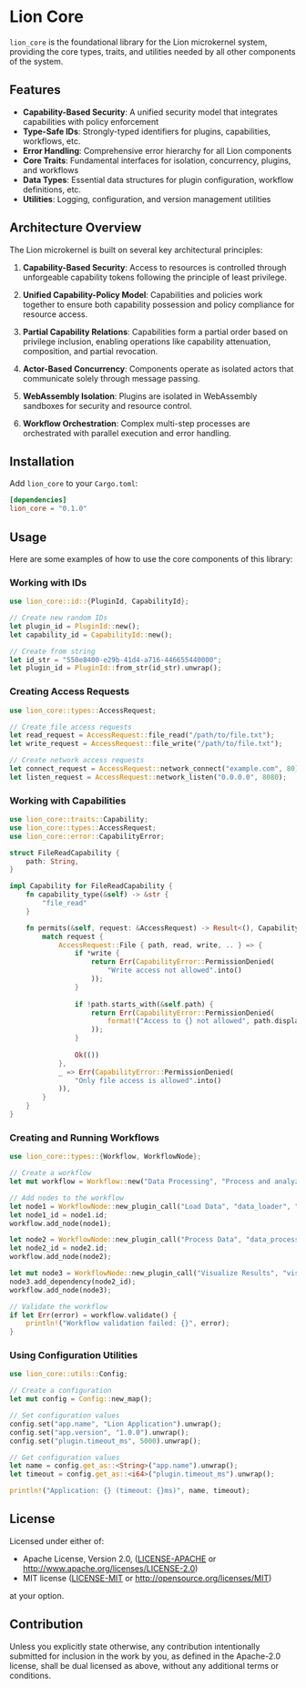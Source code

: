 # Lion Core

`lion_core` is the foundational library for the Lion microkernel system,
providing the core types, traits, and utilities needed by all other components
of the system.

## Features

- **Capability-Based Security**: A unified security model that integrates
  capabilities with policy enforcement
- **Type-Safe IDs**: Strongly-typed identifiers for plugins, capabilities,
  workflows, etc.
- **Error Handling**: Comprehensive error hierarchy for all Lion components
- **Core Traits**: Fundamental interfaces for isolation, concurrency, plugins,
  and workflows
- **Data Types**: Essential data structures for plugin configuration, workflow
  definitions, etc.
- **Utilities**: Logging, configuration, and version management utilities

## Architecture Overview

The Lion microkernel is built on several key architectural principles:

1. **Capability-Based Security**: Access to resources is controlled through
   unforgeable capability tokens following the principle of least privilege.

2. **Unified Capability-Policy Model**: Capabilities and policies work together
   to ensure both capability possession and policy compliance for resource
   access.

3. **Partial Capability Relations**: Capabilities form a partial order based on
   privilege inclusion, enabling operations like capability attenuation,
   composition, and partial revocation.

4. **Actor-Based Concurrency**: Components operate as isolated actors that
   communicate solely through message passing.

5. **WebAssembly Isolation**: Plugins are isolated in WebAssembly sandboxes for
   security and resource control.

6. **Workflow Orchestration**: Complex multi-step processes are orchestrated
   with parallel execution and error handling.

## Installation

Add `lion_core` to your `Cargo.toml`:

```toml
[dependencies]
lion_core = "0.1.0"
```

## Usage

Here are some examples of how to use the core components of this library:

### Working with IDs

```rust
use lion_core::id::{PluginId, CapabilityId};

// Create new random IDs
let plugin_id = PluginId::new();
let capability_id = CapabilityId::new();

// Create from string
let id_str = "550e8400-e29b-41d4-a716-446655440000";
let plugin_id = PluginId::from_str(id_str).unwrap();
```

### Creating Access Requests

```rust
use lion_core::types::AccessRequest;

// Create file access requests
let read_request = AccessRequest::file_read("/path/to/file.txt");
let write_request = AccessRequest::file_write("/path/to/file.txt");

// Create network access requests
let connect_request = AccessRequest::network_connect("example.com", 80);
let listen_request = AccessRequest::network_listen("0.0.0.0", 8080);
```

### Working with Capabilities

```rust
use lion_core::traits::Capability;
use lion_core::types::AccessRequest;
use lion_core::error::CapabilityError;

struct FileReadCapability {
    path: String,
}

impl Capability for FileReadCapability {
    fn capability_type(&self) -> &str {
        "file_read"
    }

    fn permits(&self, request: &AccessRequest) -> Result<(), CapabilityError> {
        match request {
            AccessRequest::File { path, read, write, .. } => {
                if *write {
                    return Err(CapabilityError::PermissionDenied(
                        "Write access not allowed".into()
                    ));
                }
                
                if !path.starts_with(&self.path) {
                    return Err(CapabilityError::PermissionDenied(
                        format!("Access to {} not allowed", path.display())
                    ));
                }
                
                Ok(())
            },
            _ => Err(CapabilityError::PermissionDenied(
                "Only file access is allowed".into()
            )),
        }
    }
}
```

### Creating and Running Workflows

```rust
use lion_core::types::{Workflow, WorkflowNode};

// Create a workflow
let mut workflow = Workflow::new("Data Processing", "Process and analyze data");

// Add nodes to the workflow
let node1 = WorkflowNode::new_plugin_call("Load Data", "data_loader", "load_csv");
let node1_id = node1.id;
workflow.add_node(node1);

let node2 = WorkflowNode::new_plugin_call("Process Data", "data_processor", "process");
let node2_id = node2.id;
workflow.add_node(node2);

let mut node3 = WorkflowNode::new_plugin_call("Visualize Results", "visualizer", "create_chart");
node3.add_dependency(node2_id);
workflow.add_node(node3);

// Validate the workflow
if let Err(error) = workflow.validate() {
    println!("Workflow validation failed: {}", error);
}
```

### Using Configuration Utilities

```rust
use lion_core::utils::Config;

// Create a configuration
let mut config = Config::new_map();

// Set configuration values
config.set("app.name", "Lion Application").unwrap();
config.set("app.version", "1.0.0").unwrap();
config.set("plugin.timeout_ms", 5000).unwrap();

// Get configuration values
let name = config.get_as::<String>("app.name").unwrap();
let timeout = config.get_as::<i64>("plugin.timeout_ms").unwrap();

println!("Application: {} (timeout: {}ms)", name, timeout);
```

## License

Licensed under either of:

- Apache License, Version 2.0, ([LICENSE-APACHE](LICENSE-APACHE) or
  http://www.apache.org/licenses/LICENSE-2.0)
- MIT license ([LICENSE-MIT](LICENSE-MIT) or http://opensource.org/licenses/MIT)

at your option.

## Contribution

Unless you explicitly state otherwise, any contribution intentionally submitted
for inclusion in the work by you, as defined in the Apache-2.0 license, shall be
dual licensed as above, without any additional terms or conditions.
